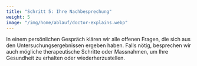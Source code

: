 ```yaml
---
title: "Schritt 5: Ihre Nachbesprechung"
weight: 5
image: "/img/home/ablauf/doctor-explains.webp"
---
```


In einem persönlichen Gespräch klären wir alle offenen Fragen, die sich aus den Untersuchungsergebnissen ergeben haben. Falls nötig, besprechen wir auch mögliche therapeutische Schritte oder Massnahmen, um Ihre Gesundheit zu erhalten oder wiederherzustellen.